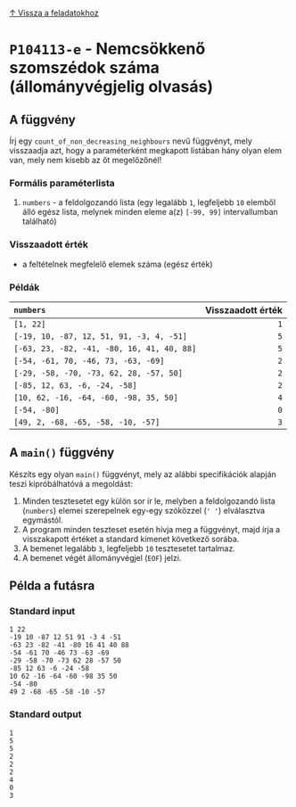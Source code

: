 
[↑ Vissza a feladatokhoz](./README.md)

# `P104113-e` - Nemcsökkenő szomszédok száma (állományvégjelig olvasás)

## A függvény

Írj egy `count_of_non_decreasing_neighbours` nevű függvényt, mely visszaadja azt, hogy a paraméterként megkapott listában hány olyan elem van, mely nem kisebb az őt megelőzőnél!

### Formális paraméterlista

1. `numbers` - a feldolgozandó lista (egy legalább `1`, legfeljebb `10` elemből álló egész lista, melynek minden eleme a(z) `[-99, 99]` intervallumban található)

### Visszaadott érték

* a feltételnek megfelelő elemek száma (egész érték)

### Példák

| `numbers` | Visszaadott érték | 
| :--- | --: | 
| `[1, 22]` | `1` | 
| `[-19, 10, -87, 12, 51, 91, -3, 4, -51]` | `5` | 
| `[-63, 23, -82, -41, -80, 16, 41, 40, 88]` | `5` | 
| `[-54, -61, 70, -46, 73, -63, -69]` | `2` | 
| `[-29, -58, -70, -73, 62, 28, -57, 50]` | `2` | 
| `[-85, 12, 63, -6, -24, -58]` | `2` | 
| `[10, 62, -16, -64, -60, -98, 35, 50]` | `4` | 
| `[-54, -80]` | `0` | 
| `[49, 2, -68, -65, -58, -10, -57]` | `3` | 

## A `main()` függvény

Készíts egy olyan `main()` függvényt, mely az alábbi specifikációk alapján teszi kipróbálhatóvá a megoldást:

1. Minden tesztesetet egy külön sor ír le, melyben a feldolgozandó lista (`numbers`) elemei szerepelnek egy-egy szóközzel (`' '`) elválasztva egymástól.
1. A program minden teszteset esetén hívja meg a függvényt, majd írja a visszakapott értéket a standard kimenet következő sorába.
1. A bemenet legalább `3`, legfeljebb `10` tesztesetet tartalmaz.
1. A bemenet végét állományvégjel (`EOF`) jelzi.

## Példa a futásra

### Standard input

```
1 22
-19 10 -87 12 51 91 -3 4 -51
-63 23 -82 -41 -80 16 41 40 88
-54 -61 70 -46 73 -63 -69
-29 -58 -70 -73 62 28 -57 50
-85 12 63 -6 -24 -58
10 62 -16 -64 -60 -98 35 50
-54 -80
49 2 -68 -65 -58 -10 -57
```

### Standard output

```
1
5
5
2
2
2
4
0
3
```